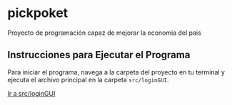# pickpoket
Proyecto de programación capaz de mejorar la economía del pais

## Instrucciones para Ejecutar el Programa

Para iniciar el programa, navega a la carpeta del proyecto en tu terminal y ejecuta el archivo principal en la carpeta `src/loginGUI`.

[Ir a src/loginGUI](./src/LoginGUI.java)


